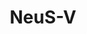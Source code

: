 ---
title: NeuS-V
emoji: 🔍
colorFrom: purple
colorTo: gray
sdk: docker
app_port: 7860
startup_duration_timeout: 2h
---